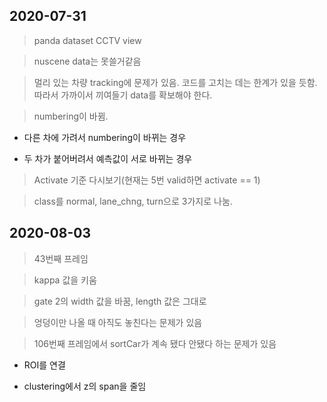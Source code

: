 ## 2020-07-31

> panda dataset CCTV view

> nuscene data는 못쓸거같음

> 멀리 있는 차량 tracking에 문제가 있음. 코드를 고치는 데는 한계가 있을 듯함. 따라서 가까이서 끼여들기 data를 확보해야 한다.

> numbering이 바뀜.
  - 다른 차에 가려서 numbering이 바뀌는 경우
  
  - 두 차가 붙어버려서 예측값이 서로 바뀌는 경우
  
> Activate 기준 다시보기(현재는 5번 valid하면 activate == 1)

> class를 normal, lane_chng, turn으로 3가지로 나눔.


## 2020-08-03

> 43번째 프레임

  > kappa 값을 키움

  > gate 2의 width 값을 바꿈, length 값은 그대로

> 엉덩이만 나올 때 아직도 놓친다는 문제가 있음

> 106번째 프레임에서 sortCar가 계속 됐다 안됐다 하는 문제가 있음
  - ROI를 연결
  
  - clustering에서 z의 span을 줄임
